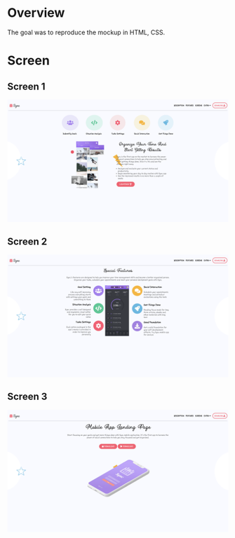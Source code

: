 # Overview
The goal was to reproduce the mockup in HTML, CSS.

# Screen
## Screen 1
![](screenshoot/screen1.png)

## Screen 2
![](screenshoot/screen3.png)

## Screen 3
![](screenshoot/screen2.png)
